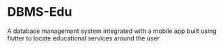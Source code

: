 # DBMS-Edu
A database management system integrated with a mobile app built using flutter to locate educational services around the user
